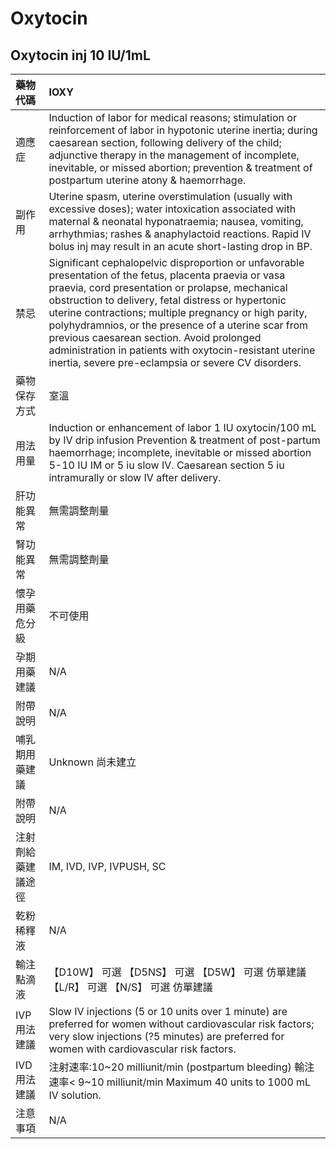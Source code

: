 # Oxytocin

## Oxytocin inj 10 IU/1mL

| 藥物代碼 | IOXY |
| :--- | :--- |
| 適應症 | Induction of labor for medical reasons; stimulation or reinforcement of labor in hypotonic uterine inertia; during caesarean section, following delivery of the child; adjunctive therapy in the management of incomplete, inevitable, or missed abortion; prevention & treatment of postpartum uterine atony & haemorrhage. |
| 副作用 | Uterine spasm, uterine overstimulation \(usually with excessive doses\); water intoxication associated with maternal & neonatal hyponatraemia; nausea, vomiting, arrhythmias; rashes & anaphylactoid reactions. Rapid IV bolus inj may result in an acute short-lasting drop in BP. |
| 禁忌 | Significant cephalopelvic disproportion or unfavorable presentation of the fetus, placenta praevia or vasa praevia, cord presentation or prolapse, mechanical obstruction to delivery, fetal distress or hypertonic uterine contractions; multiple pregnancy or high parity, polyhydramnios, or the presence of a uterine scar from previous caesarean section. Avoid prolonged administration in patients with oxytocin-resistant uterine inertia, severe pre-eclampsia or severe CV disorders. |
| 藥物保存方式 | 室溫 |
| 用法用量 | Induction or enhancement of labor 1 IU oxytocin/100 mL by IV drip infusion Prevention & treatment of post-partum haemorrhage; incomplete, inevitable or missed abortion 5-10 IU IM or 5 iu slow IV. Caesarean section 5 iu intramurally or slow IV after delivery. |
| 肝功能異常 | 無需調整劑量 |
| 腎功能異常 | 無需調整劑量 |
| 懷孕用藥危分級 | 不可使用 |
| 孕期用藥建議 | N/A |
| 附帶說明 | N/A |
| 哺乳期用藥建議 | Unknown 尚未建立 |
| 附帶說明 | N/A |
| 注射劑給藥建議途徑 | IM, IVD, IVP, IVPUSH, SC |
| 乾粉稀釋液 | N/A |
| 輸注點滴液 | 【D10W】 可選  【D5NS】 可選  【D5W】 可選 仿單建議  【L/R】 可選  【N/S】 可選 仿單建議 |
| IVP 用法建議 | Slow IV injections \(5 or 10 units over 1 minute\) are preferred for women without cardiovascular risk factors; very slow injections \(?5 minutes\) are preferred for women with cardiovascular risk factors. |
| IVD 用法建議 | 注射速率:10~20 milliunit/min \(postpartum bleeding\) 輸注速率&lt; 9~10 milliunit/min Maximum 40 units to 1000 mL IV solution. |
| 注意事項 | N/A |

